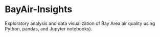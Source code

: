 # BayAir-Insights
Exploratory analysis and data visualization of Bay Area air quality using Python, pandas, and Jupyter notebooks).
